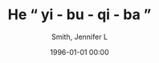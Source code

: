 ---
layout: post
title: He “ yi - bu - qi - ba ”

date: 1996-01-01 00:00
author: Smith, Jennifer L
year: 2014
---